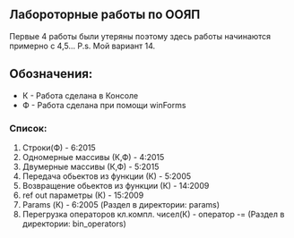 ## Лабороторные работы по ООЯП
Первые 4 работы были утеряны поэтому здесь работы начинаются примерно с 4,5... P.s. Мой вариант 14.

## Обозначения:
- К - Работа сделана в Консоле
- Ф - Работа сделана при помощи winForms

### Список:
1) Строки(Ф) - 6:2015
2) Одномерные массивы (К,Ф) - 4:2015 
3) Двумерные массивы (К,Ф) - 5:2015
4) Передача обьектов из функции (К) - 5:2005
5) Возвращение обьектов из функции (К) - 14:2009
6) ref out параметры (К) - 15:2009
7) Params (К) - 6:2005 (Раздел в директории: params)
8) Перегрузка операторов кл.компл. чисел(К) - оператор -= (Раздел в директории: bin_operators)